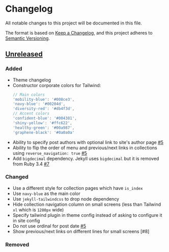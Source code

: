 # Changelog

All notable changes to this project will be documented in this file.

The format is based on [Keep a Changelog](https://keepachangelog.com/en/1.1.0/),
and this project adheres to [Semantic Versioning](https://semver.org/spec/v2.0.0.html).

## [Unreleased]

### Added

- Theme changelog
- Constructor corporate colors for Tailwind:
  ```javascript
  // Main colors
  'mobility-blue': '#008ce3',
  'navy-blue': '#00204d',
  'diversity-red': '#db4f3d',
  // Accent colors
  'confident-blue': '#004381',
  'shiny-yellow': '#ffc622',
  'healthy-green': '#00a987',
  'graphene-black': '#0a0a0a'
  ```
- Ability to specify post authors with optional link to site's author page [#5]
- Ability to flip the order of menu and previous/next links in collections using
  `reverse_navigation: true` [#5]
- Add `bigdecimal` dependency. Jekyll uses `bigdecimal` but it is
  removed from Ruby 3.4 [#7]

### Changed

- Use a different style for collection pages which have `is_index`
- Use `navy-blue` as the main color
- Use `jekyll-tailwindcss` to drop node dependency
- Hide collection navigation column on small screens (less than Tailwind `xl` which is `1280px` wide)
- Specify tailwind plugin in theme config instead of asking to configure it in site config
- Do not use ordinal for post date [#5]
- Show previous/next links on different lines for small screens [#8]

### Removed


[#5]: https://github.com/CI-CSE/ci-cse.github.io/pull/5
[#7]: https://github.com/CI-CSE/ci-cse.github.io/pull/7
[#7]: https://github.com/CI-CSE/ci-cse.github.io/pull/8
[unreleased]: https://github.com/CI-CSE/ci-cse.github.io/compare/80a822246d75e19afea97108d62a0b8aee31bbdf...HEAD
